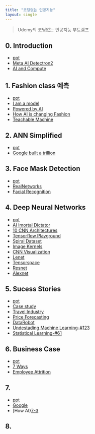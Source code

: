 ```yaml
---
title: "코딩없는 인공지능"
layout: single
---
```


> Udemy의 코딩없는 인공지능 부트캠프

## 0. Introduction
* [ppt][0-1]
* [Meta AI Detectron2][0-3]
* [AI and Compute][0-4]

## 1. Fashion class 예측
* [ppt][1-1]
* [I am a model][1-2]
* [Powered by AI][1-3]
* [How AI is changing Fashion][1-4]
* [Teachable Machine][1-5]

## 2. ANN Simplified
* [ppt][2-1]
* [Google built a trillion][2-2]

## 3. Face Mask Detection
* [ppt][3-1]
* [RealNetworks][3-2]
* [Facial Recognition][3-3]

## 4. Deep Neural Networks
* [ppt][4-1]
* [AI Imortal Dictator][4-2]
* [10 CNN Architectures][4-3]
* [Tensorflow Playground][4-4]
* [Spiral Dataset][4-5]
* [Image Kernels][4-6]
* [CNN Visualization][4-7]
* [Lenet][4-8]
* [Tensorspace][4-9]
* [Resnet][4-10]
* [Alexnet][4-11]

## 5. Sucess Stories
* [ppt][5-1]
* [Case study][5-2]
* [Travel Industry][5-3]
* [Price Forecasting][5-4]
* [DataRobot][5-5]
* [Undestading Machine Learning-#123][5-6]
* [Statistical Learning-#61][5-7]

## 6. Business Case
* [ppt][6-1]
* [7 Ways][6-2]
* [Employee Attrition][6-3]

## 7. 
* [ppt][7-1]
* [Google][7-2]
* [How AI}[7-3]

## 8.


[0-1]: https://docs.google.com/presentation/d/1nyCIq0Piq1pYI_OjfeSydP2TnCLNHB9m/edit?usp=sharing&ouid=117736955546291049079&rtpof=true&sd=true
[0-3]: https://ai.facebook.com/tools/detectron2/
[0-4]: https://openai.com/blog/ai-and-compute/
[1-1]: https://docs.google.com/presentation/d/1o2yUySyMr9ZNTk30cy0Gveic_03vh6tg/edit?usp=sharing&ouid=117736955546291049079&rtpof=true&sd=true
[1-2]: https://www.vogue.com/article/sinead-bovell-model-artificial-intelligence
[1-3]: https://ai.facebook.com/blog/powered-by-ai-advancing-product-understanding-and-building-new-shopping-experiences/
[1-4]: https://medium.com/vsinghbisen/how-ai-is-changing-fashion-impact-on-the-industry-with-use-cases-76f20fc5d93f
[1-5]: https://teachablemachine.withgoogle.com/
[2-1]: https://docs.google.com/presentation/d/1Ov__XSkbZvNgY2JisDoqHkPC45lI6UQj/edit?usp=sharing&ouid=117736955546291049079&rtpof=true&sd=true
[2-2]: https://www.forbes.com/sites/nishatalagala/2021/07/08/google-built-a-trillion-parameter-ai-model-7-things-you-should-know/?sh=2a8399fa7974
[3-1]: https://docs.google.com/presentation/d/1B2AaGIn7q2C6b2CvplU5MIbW-9A9m_9p/edit?usp=sharing&ouid=117736955546291049079&rtpof=true&sd=true
[3-2]: https://www.geekwire.com/2021/realnetworks-releases-first-hardware-product-kiosk-checks-proper-facemask-usage/
[3-3]: https://www.thalesgroup.com/en/markets/digital-identity-and-security/government/biometrics/facial-recognition
[4-1]: https://docs.google.com/presentation/d/1B0N49ZdpxrBn1Xo2hx6xIBm0Ag6Lborn/edit?usp=sharing&ouid=117736955546291049079&rtpof=true&sd=true
[4-2]: https://www.cnbc.com/2018/04/06/elon-musk-warns-ai-could-create-immortal-dictator-in-documentary.html
[4-3]: https://towardsdatascience.com/illustrated-10-cnn-architectures-95d78ace614d
[4-4]: https://playground.tensorflow.org/
[4-5]: https://developers.google.com/machine-learning/crash-course/DPE/tp-ss-neural-net-intro-spiral
[4-6]: https://setosa.io/ev/image-kernels/
[4-7]: https://adamharley.com/nn_vis/
[4-8]: http://yann.lecun.com/exdb/publis/pdf/lecun-01a.pdf
[4-9]: https://tensorspace.org/
[4-10]: https://www.researchgate.net/figure/The-structure-of-the-used-residual-neural-network-Shortcuts-for-residual-blocks-12-are_fig2_332927869
[4-11]: https://www.researchgate.net/figure/AlexNet-architecture-Includes-5-convolutional-layers-and-3-fullyconnected-layers_fig3_322592079
[5-1]: https://docs.google.com/presentation/d/1B-uCnUIr5NRhIn0pjgLqjRy5qjgBBYHC/edit?usp=sharing&ouid=117736955546291049079&rtpof=true&sd=true
[5-2]: https://www.altexsoft.com/case-studies/
[5-3]: https://www.altexsoft.com/blog/datascience/data-science-and-ai-in-the-travel-industry-9-real-life-use-cases/
[5-4]: https://www.altexsoft.com/blog/business/price-forecasting-machine-learning-based-approaches-applied-to-electricity-flights-hotels-real-estate-and-stock-pricing/
[5-5]: https://www.datarobot.com/
[5-6]: https://www.cs.huji.ac.il/~shais/UnderstandingMachineLearning/understanding-machine-learning-theory-algorithms.pdf
[5-7]: https://www.statlearning.com/
[6-1]: https://docs.google.com/presentation/d/1BNcn9pCTrXIVuc4l7wsgNdo8jfCcipsN/edit?usp=sharing&ouid=117736955546291049079&rtpof=true&sd=true
[6-2]: https://www.cmswire.com/digital-workplace/7-ways-artificial-intelligence-is-reinventing-human-resources/
[6-3]: https://www.business-standard.com/article/jobs/employee-attrition-how-ai-is-transforming-human-resource-practices-118062701396_1.html
[7-1]: https://docs.google.com/presentation/d/1BDYiPWYBOJg88FJIS77AgknkTTS7bYEX/edit?usp=sharing&ouid=117736955546291049079&rtpof=true&sd=true
[7-2]: https://venturebeat.com/ai/google-works-with-aravind-eye-hospital-to-deploy-ai-that-can-detect-eye-disease/
[7-3]: https://www.nature.com/articles/d41586-019-01111-y


